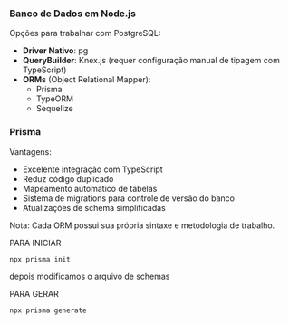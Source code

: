 ### Banco de Dados em Node.js

Opções para trabalhar com PostgreSQL:

- **Driver Nativo**: pg
- **QueryBuilder**: Knex.js (requer configuração manual de tipagem com TypeScript)
- **ORMs** (Object Relational Mapper):
  - Prisma
  - TypeORM
  - Sequelize

### Prisma

Vantagens:

- Excelente integração com TypeScript
- Reduz código duplicado
- Mapeamento automático de tabelas
- Sistema de migrations para controle de versão do banco
- Atualizações de schema simplificadas

Nota: Cada ORM possui sua própria sintaxe e metodologia de trabalho.

PARA INICIAR

```
npx prisma init
```

depois modificamos o arquivo de schemas

PARA GERAR

```
npx prisma generate
```
